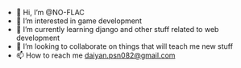 - 👋 Hi, I’m @NO-FLAC
- 👀 I’m interested in game development
- 🌱 I’m currently learning django and other stuff related to web development
- 💞️ I’m looking to collaborate on things that will teach me new stuff
- 📫 How to reach me daiyan.psn082@gmail.com
